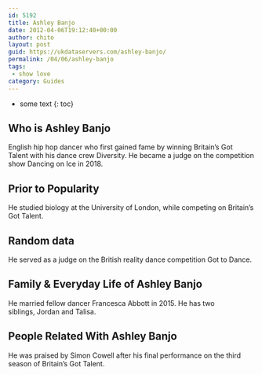 ```yaml
---
id: 5192
title: Ashley Banjo
date: 2012-04-06T19:12:40+00:00
author: chito
layout: post
guid: https://ukdataservers.com/ashley-banjo/
permalink: /04/06/ashley-banjo
tags:
 - show love
category: Guides
---
```


* some text
{: toc}
          
          
## Who is  Ashley Banjo
                  
                  
                  
English hip hop dancer who first gained fame by winning Britain&#8217;s Got Talent with his dance crew Diversity. He became a judge on the competition show Dancing on Ice in 2018. 
                  
                
                
                
## Prior to Popularity 
                  
                  
                  
He studied biology at the University of London, while competing on Britain&#8217;s Got Talent.
                  
                
                
                
## Random data 
                  
                  
                  
He served as a judge on the British reality dance competition Got to Dance. 
                  
                
                
                
## Family & Everyday Life of Ashley Banjo
                  
                  
                  
He married fellow dancer Francesca Abbott in 2015. He has two siblings, Jordan and Talisa. 
                  
                
                
                
## People Related With  Ashley Banjo
                  
                  
                  
He was praised by Simon Cowell after his final performance on the third season of Britain&#8217;s Got Talent.
                  
                
              
            
          
          
          
    
    
  
